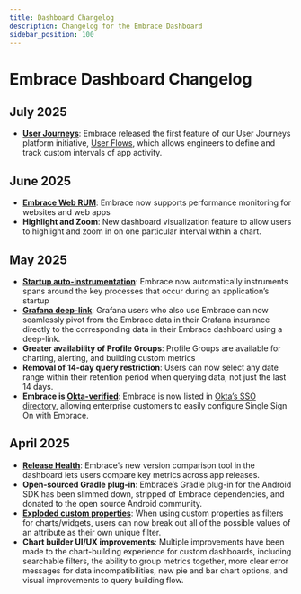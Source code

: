 ```yaml
---
title: Dashboard Changelog
description: Changelog for the Embrace Dashboard
sidebar_position: 100
---
```


# Embrace Dashboard Changelog


## July 2025
- [**User Journeys**](https://embrace.io/blog/user-journeys-walkthrough/): Embrace released the first feature of our User Journeys platform initiative, [User Flows](/product/user-journeys.md), which allows engineers to define and track custom intervals of app activity.


## June 2025

- [**Embrace Web RUM**](https://embrace.io/blog/introducing-embrace-web-rum/): Embrace now supports performance monitoring for websites and web apps 
- **Highlight and Zoom**: New dashboard visualization feature to allow users to highlight and zoom in on one particular interval within a chart. 


## May 2025

- [**Startup auto-instrumentation**](https://embrace.io/blog/introducing-automatic-startup-instrumentation/): Embrace now automatically instruments spans around the key processes that occur during an application’s startup 
- [**Grafana deep-link**](https://embrace.io/blog/deep-dive-into-embrace-data-directly-from-grafana-with-seamless-back-links/): Grafana users who also use Embrace can now seamlessly pivot from the Embrace data in their Grafana insurance directly to the corresponding data in their Embrace dashboard using a deep-link. 
- **Greater availability of Profile Groups**: Profile Groups are available for charting, alerting, and building custom metrics 
- **Removal of 14-day query restriction**: Users can now select any date range within their retention period when querying data, not just the last 14 days. 
- **Embrace is [Okta-verified](/product/settings/sso.md#okta)**: Embrace is now listed in [Okta’s SSO directory](https://www.okta.com/integrations/embrace/), allowing enterprise customers to easily configure Single Sign On with Embrace. 


## April 2025

- [**Release Health**](https://embrace.io/blog/introducing-release-health/): Embrace’s new version comparison tool in the dashboard lets users compare key metrics across app releases.  
- **Open-sourced Gradle plug-in**: Embrace’s Gradle plug-in for the Android SDK has been slimmed down, stripped of Embrace dependencies, and donated to the open source Android community. 
- [**Exploded custom properties**](/product/boards/custom-dashboards.md#exploded-properties): When using custom properties as filters for charts/widgets, users can now break out all of the possible values of an attribute as their own unique filter. 
- **Chart builder UI/UX improvements**: Multiple improvements have been made to the chart-building experience for custom dashboards, including searchable filters, the ability to group metrics together, more clear error messages for data incompatibilities, new pie and bar chart options, and visual improvements to query building flow. 
